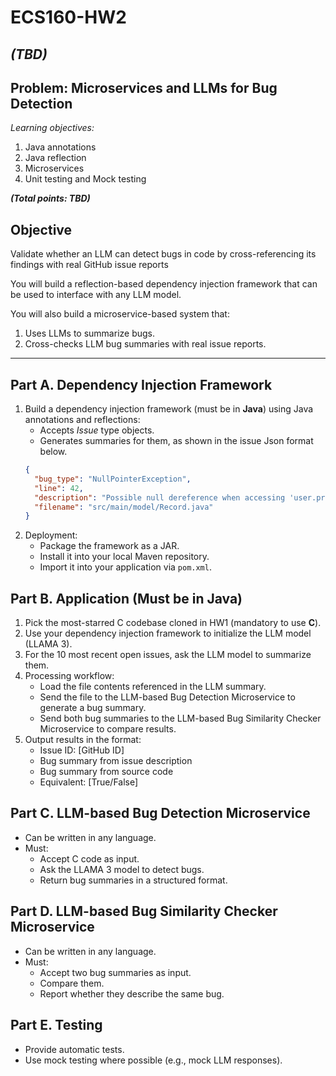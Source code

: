 # ECS160-HW2
## _(TBD)_
## Problem: Microservices and LLMs for Bug Detection

_Learning objectives:_ 
1. Java annotations
2. Java reflection
3. Microservices
4. Unit testing and Mock testing

_**(Total points: TBD)**_

## Objective
Validate whether an LLM can detect bugs in code by cross-referencing its findings with real GitHub issue reports

You will build a reflection-based dependency injection framework that can be used to interface with any LLM model.

You will also build a microservice-based system that:  
1. Uses LLMs to summarize bugs.  
2. Cross-checks LLM bug summaries with real issue reports.  

---

## Part A. Dependency Injection Framework

1. Build a dependency injection framework (must be in **Java**) using Java annotations and reflections:  
   - Accepts *Issue* type objects.  
   - Generates summaries for them, as shown in the issue Json format below.
   ```json
   {
     "bug_type": "NullPointerException",
     "line": 42,
     "description": "Possible null dereference when accessing 'user.profile'",
     "filename": "src/main/model/Record.java"
   }

2. Deployment:  
   - Package the framework as a JAR.  
   - Install it into your local Maven repository.  
   - Import it into your application via `pom.xml`.  


## Part B. Application (Must be in Java)
1. Pick the most-starred C codebase cloned in HW1 (mandatory to use **C**).  
2. Use your dependency injection framework to initialize the LLM model (LLAMA 3).  
3. For the 10 most recent open issues, ask the LLM model to summarize them.
4. Processing workflow:  
   - Load the file contents referenced in the LLM summary.  
   - Send the file to the LLM-based Bug Detection Microservice to generate a bug summary.  
   - Send both bug summaries to the LLM-based Bug Similarity Checker Microservice to compare results.
5. Output results in the format:  
   - Issue ID: [GitHub ID]  
   - Bug summary from issue description  
   - Bug summary from source code  
   - Equivalent: [True/False]  

## Part C. LLM-based Bug Detection Microservice
- Can be written in any language.  
- Must:  
  - Accept C code as input.  
  - Ask the LLAMA 3 model to detect bugs.  
  - Return bug summaries in a structured format.  

## Part D. LLM-based Bug Similarity Checker Microservice
- Can be written in any language.  
- Must:  
  - Accept two bug summaries as input.  
  - Compare them.  
  - Report whether they describe the same bug.
    
## Part E. Testing
- Provide automatic tests.  
- Use mock testing where possible (e.g., mock LLM responses).  


